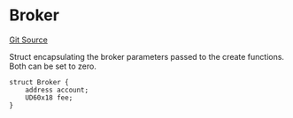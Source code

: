 # Broker

[Git Source](https://github.com/sablier-labs/v2-core/blob/412ec3d3998a766507de96afdb26c797d2ae491d/src/types/DataTypes.sol)

Struct encapsulating the broker parameters passed to the create functions. Both can be set to zero.

```solidity
struct Broker {
    address account;
    UD60x18 fee;
}
```
